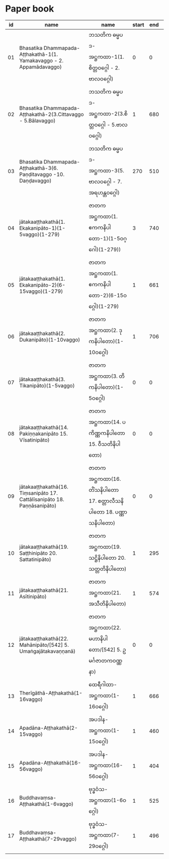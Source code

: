 # Paper book

|id|name|name|start|end|page|link|assigness|
|-|-|-|-|-|-|-|-|
|01|Bhasatika Dhammapada-Aṭṭhakathā-1(1. Yamakavaggo - 2. Appamādavaggo)|ဘသတိက ဓမ္မပဒ-အဋ္ဌကထာ-1(1. စိတ္တဝဂ္ဂေါ - 2. ဗာလဝဂ္ဂေါ)|0|0|0|[todo](https://www-hk.wikipali.org/app/article/index.php?view=chapter&book=122&par=38&channal=6d8338f0-8cfe-4e04-80b9-52802a2495d0&display=sent&mode=edit&direction=col)
|02|Bhasatika Dhammapada-Aṭṭhakathā-2(3.Cittavaggo - 5.Bālavaggo)|ဘသတိက ဓမ္မပဒ-အဋ္ဌကထာ-2(3.စိတ္တဝဂ္ဂေါ - 5.ဗာလဝဂ္ဂေါ)|1|680|680|[processing](https://www-hk.wikipali.org/app/article/index.php?view=chapter&book=122&par=851&channal=6d8338f0-8cfe-4e04-80b9-52802a2495d0&display=sent&mode=edit&direction=col)
|03|Bhasatika Dhammapada-Aṭṭhakathā-3(6. Paṇḍitavaggo -10. Daṇḍavaggo)|ဘသတိက ဓမ္မပဒ-အဋ္ဌကထာ-3(5. ဗာလဝဂ္ဂေါ - 7. အရဟန္တဝဂ္ဂေါ)|270|510|241|[todo](https://www-hk.wikipali.org/app/article/index.php?view=chapter&book=122&par=1559&channal=6d8338f0-8cfe-4e04-80b9-52802a2495d0&display=sent&mode=edit&direction=col)
|04|jātakaaṭṭhakathā(1. Ekakanipāto-1)(1-5vaggo)(1-279)|ဇာတကအဋ္ဌကထာ(1. ဧကကနိပါတော-1)(1-5ဝဂ္ဂေါ)(1-279))|3|740|738|[blocking](https://www-hk.wikipali.org/app/article/index.php?view=chapter&book=110&par=5&channal=6d8338f0-8cfe-4e04-80b9-52802a2495d0&display=sent&mode=edit&direction=col)|
|05|jātakaaṭṭhakathā(1. Ekakanipāto-2)(6-15vaggo)(1-279)|ဇာတကအဋ္ဌကထာ(1. ဧကကနိပါတော-2)(6-15ဝဂ္ဂေါ)(1-279)|1|661|661|[processing](https://www-hk.wikipali.org/app/article/index.php?view=chapter&book=110&par=1715&channal=6d8338f0-8cfe-4e04-80b9-52802a2495d0&display=sent&mode=edit&direction=col)|
|06|jātakaaṭṭhakathā(2. Dukanipāto)(1-10vaggo)|ဇာတကအဋ္ဌကထာ(2. ဒုကနိပါတော)(1-10ဝဂ္ဂေါ)|1|706|706|[blocking](https://www-hk.wikipali.org/app/article/index.php?view=chapter&book=111&par=7&channal=657db2c1-d837-4de1-9247-bf3157db5192&display=sent&mode=edit&direction=col)|
|07|jātakaaṭṭhakathā(3. Tikanipāto)(1-5vaggo)|ဇာတကအဋ္ဌကထာ(3. တိကနိပါတော)(1-5ဝဂ္ဂေါ)|0|0|0|[processing](https://www-hk.wikipali.org/app/article/index.php?view=chapter&book=111&par=1781&channal=657db2c1-d837-4de1-9247-bf3157db5192&display=sent&mode=edit&direction=col)||
|08|jātakaaṭṭhakathā(14. Pakiṇṇakanipāto 15. Vīsatinipāto)|ဇာတကအဋ္ဌကထာ(14. ပကိဏ္ဏကနိပါတော 15. ဝီသတိနိပါတော)|0|0|0|[processing](https://www-hk.wikipali.org/app/article/index.php?view=chapter&book=113&par=2569&channal=9e4355fa-243b-4288-b194-d67f8d6db75e&display=sent&mode=edit&direction=col)|
|09|jātakaaṭṭhakathā(16. Tiṃsanipāto 17. Cattālīsanipāto 18. Paṇṇāsanipāto)|ဇာတကအဋ္ဌကထာ(16. တိံသနိပါတော 17. စတ္တာလီသနိပါတော 18. ပဏ္ဏာသနိပါတော)|0|0|0|[processing](https://www-hk.wikipali.org/app/article/index.php?view=chapter&book=113&par=5315&channal=657db2c1-d837-4de1-9247-bf3157db5192&display=sent&mode=edit&direction=col)|
|10|jātakaaṭṭhakathā(19. Saṭṭhinipāto 20. Sattatinipāto)|ဇာတကအဋ္ဌကထာ(19. သဋ္ဌိနိပါတော 20. သတ္တတိနိပါတော)|1|295|295|[blocking](https://www-hk.wikipali.org/app/article/index.php?view=chapter&book=114&par=2636&channal=df765edf-cb60-4015-a3ca-974ceb83ae79&display=sent&mode=edit&direction=col)|
|11|jātakaaṭṭhakathā(21. Asītinipāto)|ဇာတကအဋ္ဌကထာ(21. အသီတိနိပါတော)|1|574|574|[processing](https://www-hk.wikipali.org/app/article/index.php?view=chapter&book=114&par=2993&channal=df765edf-cb60-4015-a3ca-974ceb83ae79&display=sent&mode=edit&direction=col)|
|12|jātakaaṭṭhakathā(22. Mahānipāto/[542] 5. Umaṅgajātakavaṇṇanā)|ဇာတကအဋ္ဌကထာ(22. မဟာနိပါတော/[542] 5. ဥမင်္ဂဇာတကဝဏ္ဏနာ)|0|0|0|[processing](https://www-hk.wikipali.org/app/article/index.php?view=chapter&book=115&par=2333&channal=a73e1d78-9666-4cb2-b909-f235aa3362e5&display=sent&mode=edit&direction=col)|
|13|Therīgāthā-Aṭṭhakathā(1-16vaggo)|ထေရီဂါထာ-အဋ္ဌကထာ(1-16ဝဂ္ဂေါ)|1|666|666|[waiting](https://www-hk.wikipali.org/app/article/index.php?view=chapter&book=106&par=5&channal=288d7230-cb51-4df9-a721-9dd300fc3bbf&display=sent&mode=edit&direction=col)|
|14|Apadāna-Aṭṭhakathā(2-15vaggo)|အပဒါန-အဋ္ဌကထာ(1-15ဝဂ္ဂေါ)|1|460|460|[processing](https://www-hk.wikipali.org/app/article/index.php?view=chapter&book=107&par=2148&channal=676d5f91-adcc-4518-9bc1-c8f27001dbe3&display=sent&mode=edit&direction=col)|
|15|Apadāna-Aṭṭhakathā(16-56vaggo)|အပဒါန-အဋ္ဌကထာ(16-56ဝဂ္ဂေါ)|1|404|404|[todo](https://www-hk.wikipali.org/app/article/index.php?view=chapter&book=107&par=3030&channal=676d5f91-adcc-4518-9bc1-c8f27001dbe3&display=sent&mode=edit&direction=col)|
|16|Buddhavaṃsa-Aṭṭhakathā(1-6vaggo)|ဗုဒ္ဓဝံသ-အဋ္ဌကထာ(1-6ဝဂ္ဂေါ)|1|525|525|[waiting](https://www-hk.wikipali.org/app/article/index.php?view=chapter&book=108&par=4&channal=9e4355fa-243b-4288-b194-d67f8d6db75e&display=sent&mode=edit&direction=col)|
|17|Buddhavaṃsa-Aṭṭhakathā(7-29vaggo)|ဗုဒ္ဓဝံသ-အဋ္ဌကထာ(7-29ဝဂ္ဂေါ)|1|496|496|[waiting](https://www-hk.wikipali.org/app/article/index.php?view=chapter&book=108&par=2081&channal=9e4355fa-243b-4288-b194-d67f8d6db75e&display=sent&mode=edit&direction=col)|

